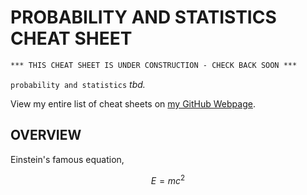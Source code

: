 # PROBABILITY AND STATISTICS CHEAT SHEET

```txt
*** THIS CHEAT SHEET IS UNDER CONSTRUCTION - CHECK BACK SOON ***
```

`probability and statistics` _tbd._

View my entire list of cheat sheets on
[my GitHub Webpage](https://jeffdecola.github.io/my-cheat-sheets/).

## OVERVIEW

Einstein's famous equation,

$$
E=mc^2
$$
